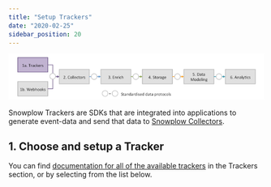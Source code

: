 ```yaml
---
title: "Setup Trackers"
date: "2020-02-25"
sidebar_position: 20
---
```


![](images/snowplow-aws-pipeline-trackers.png)

Snowplow Trackers are SDKs that are integrated into applications to generate event-data and send that data to [Snowplow Collectors](/docs/migrated/setup-snowplow-on-aws/setup-the-snowplow-collector/).

## 1\. Choose and setup a Tracker

You can find [documentation for all of the available trackers](/docs/migrated/collecting-data/collecting-from-own-applications/) in the Trackers section, or by selecting from the list below.
